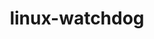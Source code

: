 ---
parent_project: linux
permalink: /engineering/projects/linux/linux-watchdog/
project_link_name: linux-watchdog
project_stats: 'true'
project_url: n/a
title: linux-watchdog
---